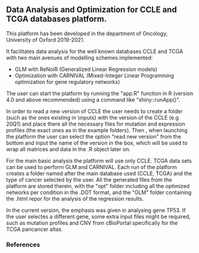 ## Data Analysis and Optimization for CCLE and TCGA databases platform.

This platform has been developed in the department of Oncology, University of Oxford 2019-2021. 

It facilitates data analysis for the well known databases CCLE and TCGA with two main avenues of modelling schemes implemented:

* GLM with ReNoiR (Generalized Linear Regression models)
* Optimization with CARNIVAL (Mixed-Integer Linear Programming optimization for gene regulatory networks)

The user can start the platform by running the "app.R" function in R (version 4.0 and above recommended) using a command like "shiny::runApp()".

In order to read a new version of CCLE the user needs to create a folder (such as the ones existing in \inputs) with the version of the CCLE (e.g 20Q1) and place there all the necessary files for mutation and expression profiles (the exact ones as in the example folders). Then , when launching the platform the user can select the option "read new version" from the bottom and input the name of the version in the box, which will be used to wrap all matrices and data in the .R  object later on. 

For the main basic analysis the platform will use only CCLE. TCGA data sets can be used to perform GLM and CARNIVAL. Each run of the platform creates a folder named after the main database used (CCLE, TCGA) and the type of cancer selected by the user. All the generated files from the platform are stored therein, with the "opt" folder including all the optimized networks per condition in the .DOT format, and the "GLM" folder containing the .html repor for the analysis of the regression results.

In the current version, the emphasis was given in analysing gene TP53. If the user selectes a different gene, some extra input files might be required, such as mutation profiles and CNV from cBioPortal specifically for the TCGA pancancer altas. 



### References

